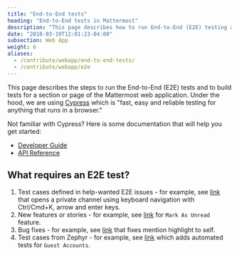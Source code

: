 ```yaml
---
title: "End-to-End tests"
heading: "End-to-End tests in Mattermost"
description: "This page describes how to run End-to-End (E2E) testing and to build tests for a section or page of the Mattermost web application."
date: "2018-03-19T12:01:23-04:00"
subsection: Web App
weight: 6
aliases:
  - /contribute/webapp/end-to-end-tests/
  - /contribute/webapp/e2e
---
```


This page describes the steps to run the End-to-End (E2E) tests and to build tests for a section or page of the Mattermost web application. Under the hood, we are using [Cypress](https://www.cypress.io/) which is "fast, easy and reliable testing for anything that runs in a browser."

Not familiar with Cypress? Here is some documentation that will help you get started:

  - [Developer Guide](https://docs.cypress.io/guides/overview/why-cypress.html#In-a-nutshell)
  - [API Reference](https://docs.cypress.io/api/api/table-of-contents.html)

## What requires an E2E test?

1. Test cases defined in help-wanted E2E issues - for example, see [link](https://github.com/mattermost/mattermost-webapp/pull/5857/files) that opens a private channel using keyboard navigation with Ctrl/Cmd+K, arrow and enter keys.
2. New features or stories - for example, see [link](https://github.com/mattermost/mattermost-webapp/pull/4243/files) for `Mark As Unread` feature.
3. Bug fixes - for example, see [link](https://github.com/mattermost/mattermost-webapp/pull/5908/files#diff-dcfea130d9ceb044f5959134a2d220d9R56-R84) that fixes mention highlight to self.
4. Test cases from Zephyr - for example, see [link](https://github.com/mattermost/mattermost-webapp/pull/5850/files) which adds automated tests for `Guest Accounts`. 
